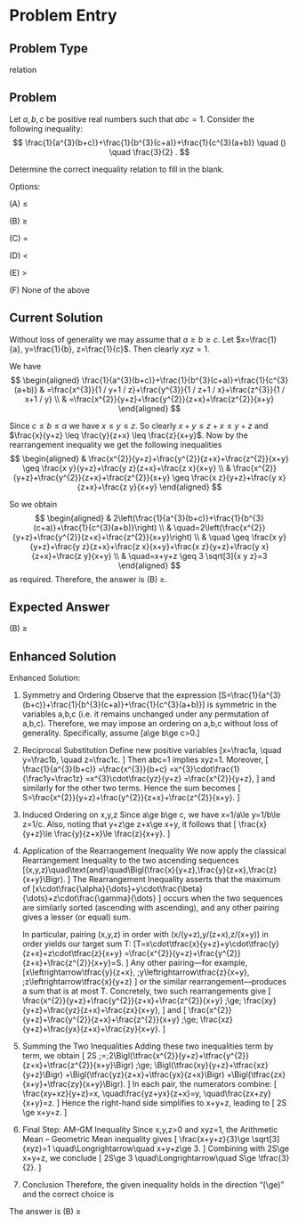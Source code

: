 # Problem Entry

## Problem Type
relation

## Problem
Let $a, b, c$ be positive real numbers such that $a b c = 1$. Consider the following inequality:
$$
\frac{1}{a^{3}(b+c)}+\frac{1}{b^{3}(c+a)}+\frac{1}{c^{3}(a+b)} \quad () \quad \frac{3}{2} .
$$

Determine the correct inequality relation to fill in the blank.

Options:

(A) $\leq$ 

(B) $\geq$

(C) $=$ 

(D) $<$

(E) $>$

(F) None of the above

## Current Solution
Without loss of generality we may assume that $a \geq b \geq c$.
Let $x=\frac{1}{a}, y=\frac{1}{b}, z=\frac{1}{c}$. Then clearly $x y z=1$.

We have
$$
\begin{aligned}
\frac{1}{a^{3}(b+c)}+\frac{1}{b^{3}(c+a)}+\frac{1}{c^{3}(a+b)} & =\frac{x^{3}}{1 / y+1 / z}+\frac{y^{3}}{1 / z+1 / x}+\frac{z^{3}}{1 / x+1 / y} \\
& =\frac{x^{2}}{y+z}+\frac{y^{2}}{z+x}+\frac{z^{2}}{x+y}
\end{aligned}
$$

Since $c \leq b \leq a$ we have $x \leq y \leq z$.
So clearly $x+y \leq z+x \leq y+z$ and $\frac{x}{y+z} \leq \frac{y}{z+x} \leq \frac{z}{x+y}$.
Now by the rearrangement inequality we get the following inequalities
$$
\begin{aligned}
& \frac{x^{2}}{y+z}+\frac{y^{2}}{z+x}+\frac{z^{2}}{x+y} \geq \frac{x y}{y+z}+\frac{y z}{z+x}+\frac{z x}{x+y} \\
& \frac{x^{2}}{y+z}+\frac{y^{2}}{z+x}+\frac{z^{2}}{x+y} \geq \frac{x z}{y+z}+\frac{y x}{z+x}+\frac{z y}{x+y}
\end{aligned}
$$

So we obtain
$$
\begin{aligned}
& 2\left(\frac{1}{a^{3}(b+c)}+\frac{1}{b^{3}(c+a)}+\frac{1}{c^{3}(a+b)}\right) \\
& \quad=2\left(\frac{x^{2}}{y+z}+\frac{y^{2}}{z+x}+\frac{z^{2}}{x+y}\right) \\
& \quad \geq \frac{x y}{y+z}+\frac{y z}{z+x}+\frac{z x}{x+y}+\frac{x z}{y+z}+\frac{y x}{z+x}+\frac{z y}{x+y} \\
& \quad=x+y+z \geq 3 \sqrt[3]{x y z}=3
\end{aligned}
$$
as required. Therefore, the answer is (B) $\geq$.

## Expected Answer
(B) $\geq$

## Enhanced Solution
Enhanced Solution:

1. Symmetry and Ordering
   Observe that the expression
   \[S=\frac{1}{a^{3}(b+c)}+\frac{1}{b^{3}(c+a)}+\frac{1}{c^{3}(a+b)}\]
   is symmetric in the variables a,b,c (i.e. it remains unchanged under any permutation of a,b,c).  Therefore, we may impose an ordering on a,b,c without loss of generality.  Specifically, assume
   \[a\ge b\ge c>0.\]

2. Reciprocal Substitution
   Define new positive variables
   \[x=\frac1a,
     \quad y=\frac1b,
     \quad z=\frac1c.
   \]
   Then abc=1 implies xyz=1.  Moreover,
   \[
     \frac{1}{a^{3}(b+c)}
     =\frac{x^{3}}{b+c}
     =x^{3}\cdot\frac{1}{\frac1y+\frac1z}
     =x^{3}\cdot\frac{yz}{y+z}
     =\frac{x^{2}}{y+z},
   \]
   and similarly for the other two terms.  Hence the sum becomes
   \[
     S=\frac{x^{2}}{y+z}+\frac{y^{2}}{z+x}+\frac{z^{2}}{x+y}.
   \]

3. Induced Ordering on x,y,z
   Since a\ge b\ge c, we have x=1/a\le y=1/b\le z=1/c.  Also, noting that y+z\ge z+x\ge x+y, it follows that
   \[
     \frac{x}{y+z}\le \frac{y}{z+x}\le \frac{z}{x+y}.
   \]

4. Application of the Rearrangement Inequality
   We now apply the classical Rearrangement Inequality to the two ascending sequences
   \[(x,y,z)\quad\text{and}\quad\Bigl(\frac{x}{y+z},\frac{y}{z+x},\frac{z}{x+y}\Bigr).
   \]
   The Rearrangement Inequality asserts that the maximum of
   \[x\cdot\frac{\alpha}{\dots}+y\cdot\frac{\beta}{\dots}+z\cdot\frac{\gamma}{\dots}
   \]
   occurs when the two sequences are similarly sorted (ascending with ascending), and any other pairing gives a lesser (or equal) sum.

   In particular, pairing (x,y,z) in order with (x/(y+z),y/(z+x),z/(x+y)) in order yields our target sum T:
   \[T=x\cdot\tfrac{x}{y+z}+y\cdot\tfrac{y}{z+x}+z\cdot\tfrac{z}{x+y}
     =\frac{x^{2}}{y+z}+\frac{y^{2}}{z+x}+\frac{z^{2}}{x+y}=S.
   \]
   Any other pairing—for example,
   \[x\leftrightarrow\tfrac{y}{z+x},
     \;y\leftrightarrow\tfrac{z}{x+y},
     \;z\leftrightarrow\tfrac{x}{y+z}
   \]
   or the similar rearrangement—produces a sum that is at most T.  Concretely, two such rearrangements give
   \[
     \frac{x^{2}}{y+z}+\frac{y^{2}}{z+x}+\frac{z^{2}}{x+y}
     \;\ge\;
     \frac{xy}{y+z}+\frac{yz}{z+x}+\frac{zx}{x+y},
   \]
   and
   \[
     \frac{x^{2}}{y+z}+\frac{y^{2}}{z+x}+\frac{z^{2}}{x+y}
     \;\ge\;
     \frac{xz}{y+z}+\frac{yx}{z+x}+\frac{zy}{x+y}.
   \]

5. Summing the Two Inequalities
   Adding these two inequalities term by term, we obtain
   \[
     2S \;=\;2\Bigl(\tfrac{x^{2}}{y+z}+\tfrac{y^{2}}{z+x}+\tfrac{z^{2}}{x+y}\Bigr)
     \;\ge\;
     \Bigl(\tfrac{xy}{y+z}+\tfrac{xz}{y+z}\Bigr)
     +\Bigl(\tfrac{yz}{z+x}+\tfrac{yx}{z+x}\Bigr)
     +\Bigl(\tfrac{zx}{x+y}+\tfrac{zy}{x+y}\Bigr).
   \]
   In each pair, the numerators combine:
   \[
     \frac{xy+xz}{y+z}=x,
     \quad\frac{yz+yx}{z+x}=y,
     \quad\frac{zx+zy}{x+y}=z.
   \]
   Hence the right-hand side simplifies to x+y+z, leading to
   \[
     2S \ge x+y+z.
   \]

6. Final Step: AM–GM Inequality
   Since x,y,z>0 and xyz=1, the Arithmetic Mean – Geometric Mean inequality gives
   \[
     \frac{x+y+z}{3}\ge \sqrt[3]{xyz}=1
     \quad\Longrightarrow\quad x+y+z\ge 3.
   \]
   Combining with 2S\ge x+y+z, we conclude
   \[
     2S\ge 3
     \quad\Longrightarrow\quad S\ge \tfrac{3}{2}.
   \]

7. Conclusion
   Therefore, the given inequality holds in the direction “\(\ge\)” and the correct choice is
   
The answer is (B) ≥
